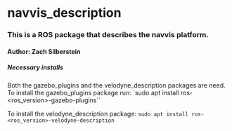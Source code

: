 # navvis_description

### This is a ROS package that describes the navvis platform.
#### Author: Zach Silberstein

##### Necessary installs
Both the gazebo_plugins and the velodyne_description packages are need.
To install the gazebo_plugins package run:
    `sudo apt install ros-<ros_version>-gazebo-plugins``

To install the velodyne_description package:
    `sudo apt install ros-<ros_version>-velodyne-description`